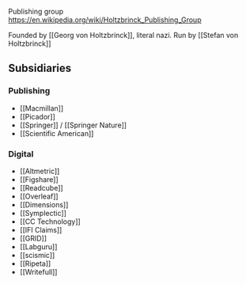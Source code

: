 Publishing group
https://en.wikipedia.org/wiki/Holtzbrinck_Publishing_Group

Founded by [[Georg von Holtzbrinck]], literal nazi. Run by [[Stefan von Holtzbrinck]]

## Subsidiaries

### Publishing
- [[Macmillan]]
- [[Picador]]
- [[Springer]] / [[Springer Nature]]
- [[Scientific American]]

 ### Digital

- [[Altmetric]]
- [[Figshare]]
- [[Readcube]]
- [[Overleaf]]
- [[Dimensions]]
- [[Symplectic]]
- [[CC Technology]]
- [[IFI Claims]]
- [[GRID]]
- [[Labguru]]
- [[scismic]]
- [[Ripeta]]
- [[Writefull]]